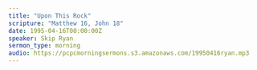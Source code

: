 ```yaml
---
title: "Upon This Rock"
scripture: "Matthew 16, John 18"
date: 1995-04-16T00:00:00Z
speaker: Skip Ryan
sermon_type: morning
audio: https://pcpcmorningsermons.s3.amazonaws.com/19950416ryan.mp3 
---
```




